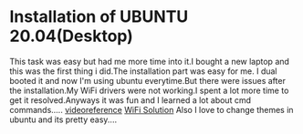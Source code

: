 # Installation of UBUNTU 20.04(Desktop)
This task was easy but had me more time into it.I bought a new laptop and this was the first thing i did.The installation part was easy for me. I dual booted it and now I'm using ubuntu everytime.But there were issues after the installation.My WiFi drivers were not working.I spent a lot more time to get it resolved.Anyways it was fun and I learned a lot about cmd commands.....
[videoreference](https://youtu.be/-iSAyiicyQY)
[WiFi Solution](https://youtu.be/SWiOTTxxZuk)
Also I love to change themes in ubuntu and its pretty easy.... 
